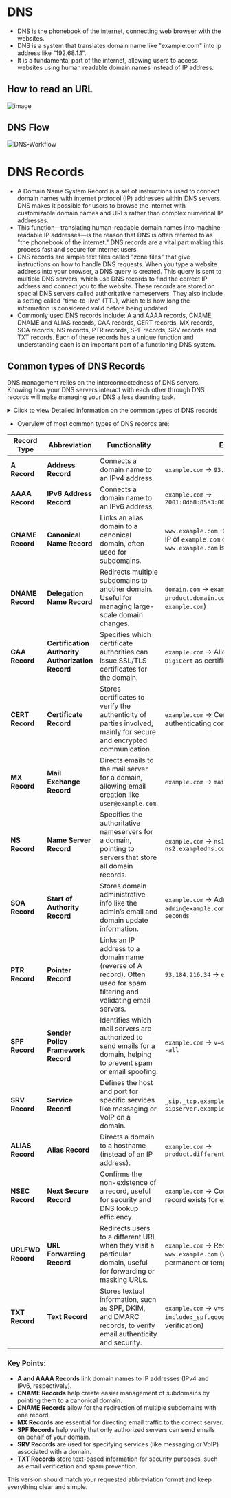 # DNS
- DNS is the phonebook of the internet, connecting web browser with the websites.
- DNS is a system that translates domain name like "example.com" into ip address like "192.68.1.1".
- It is  a fundamental part of the internet, allowing users to access websites using human readable domain names instead of IP address.

## How to read an URL
![image](https://github.com/user-attachments/assets/3c968f36-a3eb-40be-b6af-1591fa8c1411)


## DNS Flow
![DNS-Workflow](https://github.com/user-attachments/assets/bc48320a-01d0-48ff-a7fe-6e2fc7e81197)


# DNS Records
- A Domain Name System Record is a set of instructions used to connect domain names with internet protocol (IP) addresses within DNS servers. DNS makes it possible for users to browse the internet with customizable domain names and URLs rather than complex numerical IP addresses.
- This function—translating human-readable domain names into machine-readable IP addresses—is the reason that DNS is often referred to as "the phonebook of the internet." DNS records are a vital part making this process fast and secure for internet users.
- DNS records are simple text files called "zone files" that give instructions on how to handle DNS requests. When you type a website address into your browser, a DNS query is created. This query is sent to multiple DNS servers, which use DNS records to find the correct IP address and connect you to the website. These records are stored on special DNS servers called authoritative nameservers. They also include a setting called "time-to-live" (TTL), which tells how long the information is considered valid before being updated.
- Commonly used DNS records include: A and AAAA records, CNAME, DNAME and ALIAS records, CAA records, CERT records, MX records, SOA records, NS records, PTR records, SPF records, SRV records and TXT records. Each of these records has a unique function and understanding each is an important part of a functioning DNS system.

## Common types of DNS Records
DNS management relies on the interconnectedness of DNS servers. Knowing how your DNS servers interact with each other through DNS records will make managing your DNS a less daunting task.

<details>
  <summary> Click to view Detailed information on the common types of DNS records</summary>

### A records
- Address records, or A records, are the most common DNS records used. They create a direct connection between an IPv4 address and a domain name. IPv4 addresses have the following format: 93.184.216.34.
---

### AAAA records
- Like A records, this type of record connects domain names to IPv6 addresses. IPv6 addresses have more numerals than IPv4 address and are becoming more common as options for IPv4 addresses are running out.
---

### CNAME records
- Canonical name records, or CNAME records, direct an alias domain to a canonical domain. This means that this type of record is used to link subdomains to domain A or AAAA records.
- For example, instead of creating two A records for www.example.com and product.example.com, you could link product.example.com to a CNAME record that is then linked to an A record for example.com. The value is that if the IP address changes for the root domain, only the A record will have to be updated and the CNAME will update accordingly.
---

### DNAME records
- Delegation name records, or DNAME records, are used to redirect multiple subdomains with one record and point them to another domain.
- For example, a DNAME record linking domain.com to example.com will link product.domain.com, trial.domain.com, and blog.domain.com to example.com. These records are helpful in managing largescale domains and in managing domain name changes by ensuring subdomains are properly linked.
---

### CAA records
- Certification authority authorization records, or CAA records, allow domain owners to specify which certificate authorities (CAs) can issue certificates for their domain. A CA is an organization that validates the identity of websites and connects them to cryptographic keys by issuing digital certificates.
---

### CERT records
- Certificate, or CERT records, store certificates that verify the authenticity of all parties involved. This type of record is particularly valuable when securing and encrypting sensitive information.
---

### MX records
- Mail exchange, or MX records, direct emails to your domain mail server. These records, along with an email server, allow for the creation of individual email accounts, such as user@example.com, that are linked to the domain (example.com).

### NS records
- Nameserver, or NS records, show which DNS server is acting as the authoritative nameserver for your domain. Authoritative nameservers contain the final information about a specific domain and its corresponding IP address. An NS record points to all of the different records your domain holds. Without NS records, users will not be able to access your website.

### SOA records
- Start of authority, or SOA records, store important administrative information about a domain. This information can include the domain administrator’s email address, information on domain updates and when a server should refresh its information.
---

### PTR records
- Pointer records, or PTR records, work in the opposite direction of A records. They are used to connect an IP address with a domain name, instead of a domain name with an IP address. When a DNS lookup begins with an IP address, it then finds the corresponding hostname. These records are used to detect spam by checking if the IP addresses and associated email addresses are used by legitimate email servers. PTR records must be set up by the server host.
---

### SPF records
- Sender policy framework, or SPF records, are used to identify the mail servers that can send emails through your domain. This helps prevent your domain from being used by spammers or for malicious purposes by letting email receivers know that what they are receiving has been authorized.
---

### SRV records
- Service, or SRV records, identify a host and port for specific services, such as messaging, for a domain. Ports are virtual connection points that allow digital devices to separate different types of traffic.
---

### ALIAS record
- ALIAS records are used to direct your domain name to a host name and not an IP address. For instance, if your domain name is example.com, you can point it to product.differentexample.com using an ALIAS record.
---

### NSEC records
- Next secure records, or NSEC records, allow for proof of non-existence. This means that these records exist to confirm that other records do not exist. Being able to confirm the non-existance of a record saves time when searching for specific records.
---

### URLFWD records
- URL forwarding (or URL redirecting) is a technique used to make a single web page available via multiple URLs. NS1 Connect users can easily set up URL forwarding (HTTP redirects or masking) between zones. There are three types of URL redirects: Permanent (301), temporary (302), or masking.
---

### TXT records
- Text, or TXT records, store textual information related to domains and subdomains. Text records allow for the storage of SPF records and email verification records. DKIM and DMARC records, which are stored in TXT records, help email servers confirm that a message is coming from a reliable source.
---

</details>

- Overview of most common types of DNS records are:

| **Record Type**      | **Abbreviation**           | **Functionality**                                                                                                                                                 | **Example**                                                                                                  |
|----------------------|----------------------------|-------------------------------------------------------------------------------------------------------------------------------------------------------------------|--------------------------------------------------------------------------------------------------------------|
| **A Record**         | **Address Record**          | Connects a domain name to an IPv4 address.                                                                                                                          | `example.com` → `93.184.216.34`                                                                               |
| **AAAA Record**      | **IPv6 Address Record**     | Connects a domain name to an IPv6 address.                                                                                                                         | `example.com` → `2001:0db8:85a3:0000:0000:8a2e:0370:7334`                                                   |
| **CNAME Record**     | **Canonical Name Record**   | Links an alias domain to a canonical domain, often used for subdomains.                                                                                           | `www.example.com` → `example.com` (so if the IP of `example.com` changes, `www.example.com` is updated)       |
| **DNAME Record**     | **Delegation Name Record**  | Redirects multiple subdomains to another domain. Useful for managing large-scale domain changes.                                                                  | `domain.com` → `example.com` (redirects `product.domain.com`, `trial.domain.com` to `example.com`)             |
| **CAA Record**       | **Certification Authority Authorization Record** | Specifies which certificate authorities can issue SSL/TLS certificates for the domain.                                                                            | `example.com` → Allows `Let’s Encrypt` and `DigiCert` as certificate authorities                             |
| **CERT Record**      | **Certificate Record**      | Stores certificates to verify the authenticity of parties involved, mainly for secure and encrypted communication.                                                 | `example.com` → Certificate data for authenticating communications                                          |
| **MX Record**        | **Mail Exchange Record**    | Directs emails to the mail server for a domain, allowing email creation like `user@example.com`.                                                                  | `example.com` → `mail.example.com`                                                                            |
| **NS Record**        | **Name Server Record**      | Specifies the authoritative nameservers for a domain, pointing to servers that store all domain records.                                                         | `example.com` → `ns1.exampledns.com`, `ns2.exampledns.com`                                                   |
| **SOA Record**       | **Start of Authority Record** | Stores domain administrative info like the admin’s email and domain update information.                                                                          | `example.com` → Admin Email: `admin@example.com`, Refresh Time: `86400 seconds`                              |
| **PTR Record**       | **Pointer Record**          | Links an IP address to a domain name (reverse of A record). Often used for spam filtering and validating email servers.                                          | `93.184.216.34` → `example.com`                                                                               |
| **SPF Record**       | **Sender Policy Framework Record** | Identifies which mail servers are authorized to send emails for a domain, helping to prevent spam or email spoofing.                                               | `example.com` → `v=spf1 ip4:93.184.216.34 -all`                                                             |
| **SRV Record**       | **Service Record**          | Defines the host and port for specific services like messaging or VoIP on a domain.                                                                              | `_sip._tcp.example.com` → `sipserver.example.com:5060`                                                      |
| **ALIAS Record**     | **Alias Record**            | Directs a domain to a hostname (instead of an IP address).                                                                                                        | `example.com` → `product.differentexample.com`                                                               |
| **NSEC Record**      | **Next Secure Record**      | Confirms the non-existence of a record, useful for security and DNS lookup efficiency.                                                                            | `example.com` → Confirms that no DNSSEC record exists for `example.com`                                       |
| **URLFWD Record**    | **URL Forwarding Record**   | Redirects users to a different URL when they visit a particular domain, useful for forwarding or masking URLs.                                                     | `example.com` → Redirects to `www.example.com` (with options for permanent or temporary redirects)            |
| **TXT Record**       | **Text Record**             | Stores textual information, such as SPF, DKIM, and DMARC records, to verify email authenticity and security.                                                     | `example.com` → `v=spf1 include:_spf.google.com ~all` (for email verification)                               |

### Key Points:
- **A and AAAA Records** link domain names to IP addresses (IPv4 and IPv6, respectively).
- **CNAME Records** help create easier management of subdomains by pointing them to a canonical domain.
- **DNAME Records** allow for the redirection of multiple subdomains with one record.
- **MX Records** are essential for directing email traffic to the correct server.
- **SPF Records** help verify that only authorized servers can send emails on behalf of your domain.
- **SRV Records** are used for specifying services (like messaging or VoIP) associated with a domain.
- **TXT Records** store text-based information for security purposes, such as email verification and spam prevention.

This version should match your requested abbreviation format and keep everything clear and simple.
